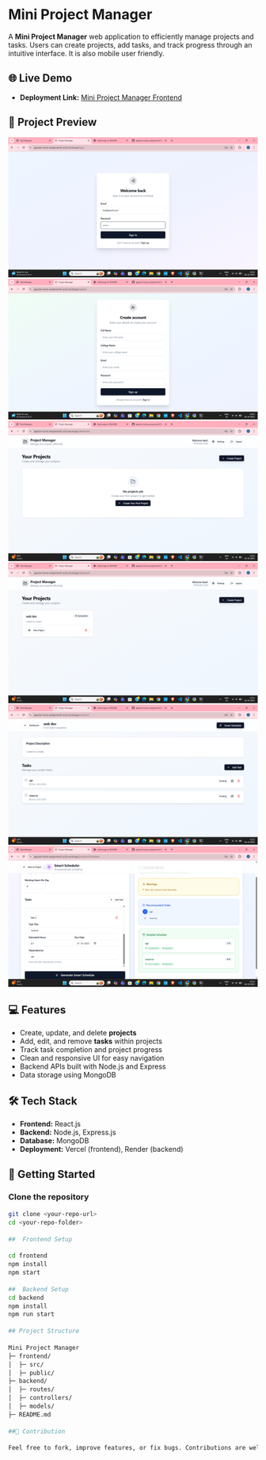 # Mini Project Manager

A **Mini Project Manager** web application to efficiently manage projects and tasks. Users can create projects, add tasks, and track progress through an intuitive interface. It is also mobile user friendly.

## 🌐 Live Demo

- **Deployment Link:** [Mini Project Manager Frontend](https://appsian-home-assignment2-qr7p.vercel.app/login)

## 📸 Project Preview

![Project Screenshot](https://github.com/MrityunjayEE/appsian-home_assignment2/blob/main/Screenshot%20(814).png)
![Project Screenshot](https://github.com/MrityunjayEE/appsian-home_assignment2/blob/main/Screenshot%20(815).png)
![Project Screenshot](https://github.com/MrityunjayEE/appsian-home_assignment2/blob/main/Screenshot%20(816).png)
![Project Screenshot](https://github.com/MrityunjayEE/appsian-home_assignment2/blob/main/Screenshot%20(817).png)
![Project Screenshot](https://github.com/MrityunjayEE/appsian-home_assignment2/blob/main/Screenshot%20(818).png)
![Project Screenshot](https://github.com/MrityunjayEE/appsian-home_assignment2/blob/main/Screenshot%20(819).png)

## 💻 Features

- Create, update, and delete **projects**  
- Add, edit, and remove **tasks** within projects  
- Track task completion and project progress  
- Clean and responsive UI for easy navigation  
- Backend APIs built with Node.js and Express  
- Data storage using MongoDB

## 🛠 Tech Stack

- **Frontend:** React.js  
- **Backend:** Node.js, Express.js  
- **Database:** MongoDB  
- **Deployment:** Vercel (frontend), Render (backend)

## 🚀 Getting Started

### Clone the repository

```bash
git clone <your-repo-url>
cd <your-repo-folder>

##  Frontend Setup

cd frontend
npm install
npm start

##  Backend Setup
cd backend
npm install
npm run start

## Project Structure

Mini Project Manager
├─ frontend/
│  ├─ src/
│  ├─ public/
├─ backend/
│  ├─ routes/
│  ├─ controllers/
│  ├─ models/
├─ README.md

##🤝 Contribution

Feel free to fork, improve features, or fix bugs. Contributions are welcome!
